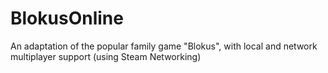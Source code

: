 # BlokusOnline
An adaptation of the popular family game "Blokus", with local and network multiplayer support (using Steam Networking)
